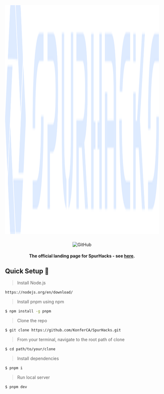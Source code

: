 <div align="center">
  <h1 align="center">
    <a href="https://spurhacks.com/">
        <picture>
            <source height="65" media="(prefers-color-scheme: dark)" srcset="https://github.com/KonferCA/SpurHacks/blob/main/src/assets/logos/logo_horizontal.svg">
            <img height="750" alt="SPURHACKS" src="https://github.com/KonferCA/SpurHacks/blob/main/src/assets/logos/logo_horizontal.svg">
        </picture>
    </a>
    <br>
  </h1>
                                                 
  ![GitHub](https://img.shields.io/github/license/KonferCA/SpurHacks?style=flat-square)
  
  #### The official landing page for SpurHacks - see [here](https://spurhacks.com).
</div>

## Quick Setup :hammer:

> Install Node.js

```sh
https://nodejs.org/en/download/
```

> Install pnpm using npm

```sh
$ npm install -g pnpm
```

> Clone the repo

```sh
$ git clone https://github.com/KonferCA/SpurHacks.git
```

> From your terminal, navigate to the root path of clone

```sh
$ cd path/to/your/clone
```

> Install dependencies

```sh
$ pnpm i
```

> Run local server

```sh
$ pnpm dev
```
